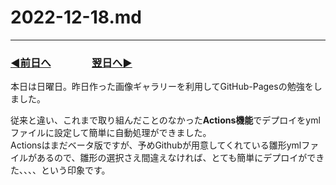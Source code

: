 # 2022-12-18.md

---
### [◀️前日へ](https://github.com/yuasys/chatty-journal/blob/main/2022/12/2022-12-17.md)&emsp;&emsp;&emsp;&emsp;[翌日へ▶️](https://github.com/yuasys/chatty-journal/blob/main/2022/12/2022-12-19.md)


本日は日曜日。昨日作った画像ギャラリーを利用してGitHub-Pagesの勉強をしました。  

従来と違い、これまで取り組んだことのなかった<b>Actions機能</b>でデプロイをymlファイルに設定して簡単に自動処理ができました。  
Actionsはまだベータ版ですが、予めGithubが用意してくれている雛形ymlファイルがあるので、雛形の選択さえ間違えなければ、とても簡単にデプロイができた、、、、という印象です。
